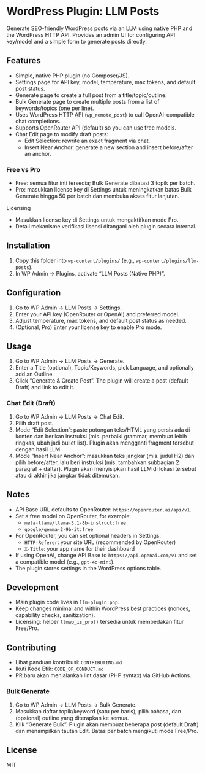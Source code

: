 # WordPress Plugin: LLM Posts

Generate SEO-friendly WordPress posts via an LLM using native PHP and the WordPress HTTP API. Provides an admin UI for configuring API key/model and a simple form to generate posts directly.

## Features
- Simple, native PHP plugin (no Composer/JS). 
- Settings page for API key, model, temperature, max tokens, and default post status.
- Generate page to create a full post from a title/topic/outline.
- Bulk Generate page to create multiple posts from a list of keywords/topics (one per line).
- Uses WordPress HTTP API (`wp_remote_post`) to call OpenAI-compatible chat completions.
- Supports OpenRouter API (default) so you can use free models.
- Chat Edit page to modify draft posts:
  - Edit Selection: rewrite an exact fragment via chat.
  - Insert Near Anchor: generate a new section and insert before/after an anchor.

### Free vs Pro
- Free: semua fitur inti tersedia; Bulk Generate dibatasi 3 topik per batch.
- Pro: masukkan license key di Settings untuk meningkatkan batas Bulk Generate hingga 50 per batch dan membuka akses fitur lanjutan.

Licensing
- Masukkan license key di Settings untuk mengaktifkan mode Pro.
- Detail mekanisme verifikasi lisensi ditangani oleh plugin secara internal.

## Installation
1. Copy this folder into `wp-content/plugins/` (e.g., `wp-content/plugins/llm-posts`).
2. In WP Admin → Plugins, activate “LLM Posts (Native PHP)”.

## Configuration
1. Go to WP Admin → LLM Posts → Settings.
2. Enter your API key (OpenRouter or OpenAI) and preferred model.
3. Adjust temperature, max tokens, and default post status as needed.
4. (Optional, Pro) Enter your license key to enable Pro mode.

## Usage
1. Go to WP Admin → LLM Posts → Generate.
2. Enter a Title (optional), Topic/Keywords, pick Language, and optionally add an Outline.
3. Click “Generate & Create Post”. The plugin will create a post (default Draft) and link to edit it.

### Chat Edit (Draft)
1. Go to WP Admin → LLM Posts → Chat Edit.
2. Pilih draft post.
3. Mode “Edit Selection”: paste potongan teks/HTML yang persis ada di konten dan berikan instruksi (mis. perbaiki grammar, membuat lebih ringkas, ubah jadi bullet list). Plugin akan mengganti fragment tersebut dengan hasil LLM.
4. Mode “Insert Near Anchor”: masukkan teks jangkar (mis. judul H2) dan pilih before/after, lalu beri instruksi (mis. tambahkan subbagian 2 paragraf + daftar). Plugin akan menyisipkan hasil LLM di lokasi tersebut atau di akhir jika jangkar tidak ditemukan.

## Notes
- API Base URL defaults to OpenRouter: `https://openrouter.ai/api/v1`.
- Set a free model on OpenRouter, for example:
  - `meta-llama/llama-3.1-8b-instruct:free`
  - `google/gemma-2-9b-it:free`
- For OpenRouter, you can set optional headers in Settings:
  - `HTTP-Referer`: your site URL (recommended by OpenRouter)
  - `X-Title`: your app name for their dashboard
- If using OpenAI, change API Base to `https://api.openai.com/v1` and set a compatible model (e.g., `gpt-4o-mini`).
- The plugin stores settings in the WordPress options table.

## Development
- Main plugin code lives in `llm-plugin.php`.
- Keep changes minimal and within WordPress best practices (nonces, capability checks, sanitization).
- Licensing: helper `llmwp_is_pro()` tersedia untuk membedakan fitur Free/Pro.

## Contributing
- Lihat panduan kontribusi: `CONTRIBUTING.md`
- Ikuti Kode Etik: `CODE_OF_CONDUCT.md`
- PR baru akan menjalankan lint dasar (PHP syntax) via GitHub Actions.

### Bulk Generate
1. Go to WP Admin → LLM Posts → Bulk Generate.
2. Masukkan daftar topik/keyword (satu per baris), pilih bahasa, dan (opsional) outline yang diterapkan ke semua.
3. Klik “Generate Bulk”. Plugin akan membuat beberapa post (default Draft) dan menampilkan tautan Edit. Batas per batch mengikuti mode Free/Pro.

## License
MIT
